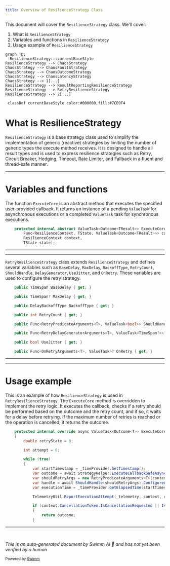 ```yaml
---
title: Overview of ResilienceStrategy Class
---
```

This document will cover the `ResilienceStrategy` class. We'll cover:

1. What is `ResilienceStrategy`
2. Variables and functions in `ResilienceStrategy`
3. Usage example of `ResilienceStrategy`

```mermaid
graph TD;
  ResilienceStrategy:::currentBaseStyle
ResilienceStrategy --> ChaosStrategy
ChaosStrategy --> ChaosFaultStrategy
ChaosStrategy --> ChaosOutcomeStrategy
ChaosStrategy --> ChaosLatencyStrategy
ChaosStrategy --> 1[...]
ResilienceStrategy --> ResultReportingResilienceStrategy
ResilienceStrategy --> RetryResilienceStrategy
ResilienceStrategy --> 2[...]

 classDef currentBaseStyle color:#000000,fill:#7CB9F4
```

# What is ResilienceStrategy

`ResilienceStrategy` is a base strategy class used to simplify the implementation of generic (reactive) strategies by limiting the number of generic types the execute method receives. It is designed to handle all result types and is used to express resilience strategies such as Retry, Circuit Breaker, Hedging, Timeout, Rate Limiter, and Fallback in a fluent and thread-safe manner.

<SwmSnippet path="/src/Polly.Core/ResilienceStrategy.TResult.cs" line="27">

---

# Variables and functions

The function `ExecuteCore` is an abstract method that executes the specified user-provided callback. It returns an instance of a pending `ValueTask` for asynchronous executions or a completed `ValueTask` task for synchronous executions.

```c#
    protected internal abstract ValueTask<Outcome<TResult>> ExecuteCore<TState>(
        Func<ResilienceContext, TState, ValueTask<Outcome<TResult>>> callback,
        ResilienceContext context,
        TState state);
```

---

</SwmSnippet>

<SwmSnippet path="/src/Polly.Core/Retry/RetryResilienceStrategy.cs" line="30">

---

`RetryResilienceStrategy` class extends `ResilienceStrategy` and defines several variables such as `BaseDelay`, `MaxDelay`, `BackoffType`, `RetryCount`, `ShouldHandle`, `DelayGenerator`, `UseJitter`, and `OnRetry`. These variables are used to configure the retry strategy.

```c#
    public TimeSpan BaseDelay { get; }

    public TimeSpan? MaxDelay { get; }

    public DelayBackoffType BackoffType { get; }

    public int RetryCount { get; }

    public Func<RetryPredicateArguments<T>, ValueTask<bool>> ShouldHandle { get; }

    public Func<RetryDelayGeneratorArguments<T>, ValueTask<TimeSpan?>>? DelayGenerator { get; }

    public bool UseJitter { get; }

    public Func<OnRetryArguments<T>, ValueTask>? OnRetry { get; }
```

---

</SwmSnippet>

<SwmSnippet path="/src/Polly.Core/Retry/RetryResilienceStrategy.cs" line="46">

---

# Usage example

This is an example of how `ResilienceStrategy` is used in `RetryResilienceStrategy`. The `ExecuteCore` method is overridden to implement the retry logic. It executes the callback, checks if a retry should be performed based on the outcome and the retry count, and if so, it waits for a delay before retrying. If the maximum number of retries is reached or the operation is cancelled, it returns the outcome.

```c#
    protected internal override async ValueTask<Outcome<T>> ExecuteCore<TState>(Func<ResilienceContext, TState, ValueTask<Outcome<T>>> callback, ResilienceContext context, TState state)
    {
        double retryState = 0;

        int attempt = 0;

        while (true)
        {
            var startTimestamp = _timeProvider.GetTimestamp();
            var outcome = await StrategyHelper.ExecuteCallbackSafeAsync(callback, context, state).ConfigureAwait(context.ContinueOnCapturedContext);
            var shouldRetryArgs = new RetryPredicateArguments<T>(context, outcome, attempt);
            var handle = await ShouldHandle(shouldRetryArgs).ConfigureAwait(context.ContinueOnCapturedContext);
            var executionTime = _timeProvider.GetElapsedTime(startTimestamp);

            TelemetryUtil.ReportExecutionAttempt(_telemetry, context, outcome, attempt, executionTime, handle);

            if (context.CancellationToken.IsCancellationRequested || IsLastAttempt(attempt, out bool incrementAttempts) || !handle)
            {
                return outcome;
            }

```

---

</SwmSnippet>

&nbsp;

*This is an auto-generated document by Swimm AI 🌊 and has not yet been verified by a human*

<SwmMeta version="3.0.0" repo-id="Z2l0aHViJTNBJTNBREVNTy1Qb2xseSUzQSUzQXN3aW1taW8=" repo-name="DEMO-Polly"><sup>Powered by [Swimm](/)</sup></SwmMeta>
